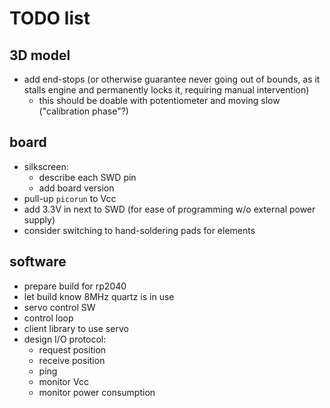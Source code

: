 # TODO list

## 3D model
* add end-stops (or otherwise guarantee never going out of bounds, as it stalls engine and permanently locks it, requiring manual intervention)
  - this should be doable with potentiometer and moving slow ("calibration phase"?)

## board
* silkscreen:
  * describe each SWD pin
  * add board version
* pull-up `picorun` to Vcc
* add 3.3V in next to SWD (for ease of programming w/o external power supply)
* consider switching to hand-soldering pads for elements

## software
* prepare build for rp2040
* let build know 8MHz quartz is in use
* servo control SW
* control loop
* client library to use servo
* design I/O protocol:
  * request position
  * receive position
  * ping
  * monitor Vcc
  * monitor power consumption
